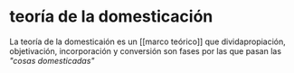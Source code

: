 # teoría de la domesticación
La teoría de la domesticaión es un [[marco teórico]] que dividapropiación, objetivación, incorporación y conversión son fases por las que pasan las *"cosas domesticadas"*